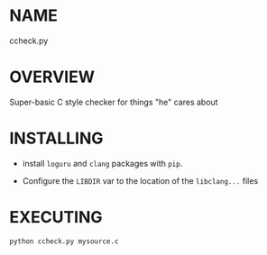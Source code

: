 # NAME
ccheck.py

# OVERVIEW
Super-basic C style checker for things "he" cares about

# INSTALLING

* install `loguru` and `clang` packages with `pip`.

* Configure the `LIBDIR` var to the location of the `libclang...` files

# EXECUTING

`python ccheck.py mysource.c`
